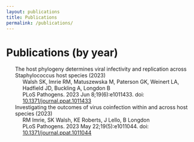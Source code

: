 ```yaml
---
layout: publications
title: Publications
permalink: /publications/
---
```


# Publications (by year)
<ul style="list-style-type: none;">
  <li>
    <div>The host phylogeny determines viral infectivity and replication across Staphylococcus host species (2023)</div>
    <div style="margin-left: 20px;">
      Walsh SK, Imrie RM, Matuszewska M, Paterson GK, Weinert LA, Hadfield JD, Buckling A, Longdon B
    </div>
    <div style="margin-left: 20px;">
      PLoS Pathogens. 2023 Jun 8;19(6):e1011433. doi: <a href="https://doi.org/10.1371/journal.ppat.1011433">10.1371/journal.ppat.1011433</a>
    </div>
  </li>
  <li>
    <div>Investigating the outcomes of virus coinfection within and across host species (2023)</div>
    <div style="margin-left: 20px;">
      RM Imrie, SK Walsh, KE Roberts, J Lello, B Longdon
    </div>
    <div style="margin-left: 20px;">
      PLoS Pathogens. 2023 May 22;19(5):e1011044. doi: <a href="https://doi.org/10.1371/journal.ppat.1011044">10.1371/journal.ppat.1011044</a>
    </div>
  </li>
</ul>
